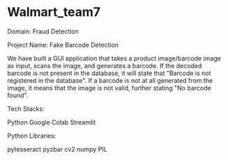 # Walmart_team7

Domain: Fraud Detection 

Project Name: Fake Barcode Detection

We have built a GUI application that takes a product image/barcode image as input, scans the image, and generates a barcode.
If the decoded barcode is not present in the database, it will state that "Barcode is not registered in the database".
If a barcode is not at all generated from the image, it means that the image is not valid, further stating "No barcode found".

Tech Stacks:

Python
Google Colab
Streamlit

Python Libraries:

pytesseract
pyzbar
cv2
numpy
PIL

